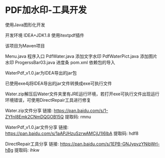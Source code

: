 # PDF加水印-工具开发

使用Java图形化开发

开发环境  IDEA+JDK1.8
使用itextpdf插件

该项目为Maven项目

Menu.java 程序入口
PdfWater.java  添加文字水印
PdfWaterPict.java  添加图片水印
ProgerssBar03.java   进度条
pom.xml 依赖包的导入

WaterPdf_v1.0.jar为IDEA导出的jar包

已使用exe4j将IDEA导出的jar文件转换成exe可执行文件

Water.zip解压后Water文件夹里有JRE运行环境，若打开exe可执行文件出现运行环境错误，可使用DirectRepair工具进行修复

Water.zip文件分享
链接: https://pan.baidu.com/s/1-ZYfnl8Emk2CNmDQGOB15Q 提取码: rmnu

WaterPdf_v1.0.jar文件分享
链接: https://pan.baidu.com/s/1aAPJHzuSzrwAMCjU1I6lbA 提取码: hdf8


DirectRepair工具分享
链接: https://pan.baidu.com/s/1EPB-GNJypvzYNibWrl-hBg 提取码: ihkw





